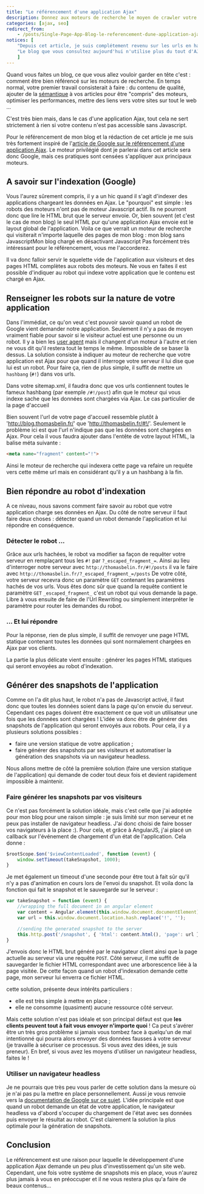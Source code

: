 ```yaml
---
title: "Le référencement d'une application Ajax"
description: Donnez aux moteurs de recherche le moyen de crawler votre application ajax
categories: [ajax, seo]
redirect_from:
    - /posts/Single-Page-App-Blog-le-referencement-dune-application-ajax/
notices: [
    "Depuis cet article, je suis complétement revenu sur les urls en hashbang au profit des urls HTML5. Aujourd'hui, je ne vous conseille pas d'utiliser les hashbang. Pour comprendre pourquoi je vous invite à lire l'article [passer des url hashbang aux urls HTML5](/p/passer-des-urls-hashbang-au-html5-pushstate/).",
    "Le blog que vous consultez aujourd'hui n'utilise plus du tout d'AJAX pour charger son conenu."
    ]
---
```

Quand vous faites un blog, ce que vous allez vouloir garder en tête c'est : comment être bien référencé sur les moteurs de recherche. En temps normal, votre premier travail consisterait à faire : du contenu de qualité, ajouter de la [sémantique](http://googlewebmastercentral.blogspot.fr/2012/07/on-web-semantics.html) à vos articles pour être "compris" des moteurs, optimiser les performances, mettre des liens vers votre sites sur tout le web ...

C'est très bien mais, dans le cas d'une application Ajax, tout cela ne sert strictement à rien si votre contenu n'est pas accessible sans Javascript.

Pour le référencement de mon blog et la rédaction de cet article je me suis très fortement inspiré de l'[article de Google sur le référencement d'une application Ajax](https://developers.google.com/webmasters/ajax-crawling/). Le moteur privilégié dont je parlerai dans cet article sera donc Google, mais ces pratiques sont censées s'appliquer aux principaux moteurs.

## A savoir sur l'indexation (Google)

Vous l'aurez sûrement compris, il y a un hic quand il s'agit d'indexer des applications chargeant les données en Ajax. Le "pourquoi" est simple : les robots des moteurs n'ont pas de moteur Javascript actif. Ils ne pourront donc que lire le HTML brut que le serveur envoie. Or, bien souvent (et c'est le cas de mon blog) le seul HTML pur qu'une application Ajax envoie est le layout global de l'application.
Voila ce que verrait un moteur de recherche qui visiterait n'importe laquelle des pages de mon blog :
mon blog sans JavascriptMon blog chargé en désactivant Javascript
Pas forcément très intéressant pour le référencement, vous me l'accorderez.

Il va donc falloir servir le squelette vide de l'application aux visiteurs et des pages HTML complètes aux robots des moteurs. Ne vous en faites il est possible d'indiquer au robot qui indexe votre application que le contenu est chargé en Ajax.

## Renseigner les robots sur la nature de votre application

Dans l'immédiat, ce qu'on veut c'est pouvoir savoir quand un robot de Google vient demander notre application. Seulement il n'y a pas de moyen vraiment fiable pour savoir si le visiteur actuel est une personne ou un robot. Il y a bien les [user agent](http://fr.wikipedia.org/wiki/User-Agent) mais il changent d'un moteur à l'autre et rien ne vous dit qu'il restera tout le temps le même. Impossible de se baser là dessus.
La solution consiste à indiquer au moteur de recherche que votre application est Ajax pour que quand il interroge votre serveur il lui dise que lui est un robot. Pour faire ça, rien de plus simple, il suffit de mettre un `hashbang` (`#!`) dans vos urls.

Dans votre sitemap.xml, il faudra donc que vos urls contiennent toutes le fameux hashbang (par exemple `/#!/post`) afin que le moteur qui vous indexe sache que les données sont chargées via Ajax.
Le cas particulier de la page d'accueil

Bien souvent l'url de votre page d'accueil ressemble plutôt à 'http://blog.thomasbelin.fr/' que 'http://thomasbelin.fr/#!/'. Seulement le problème ici est que l'url n'indique pas que les données sont chargées en Ajax. Pour cela il vous faudra ajouter dans l'entête de votre layout HTML, la balise méta suivante :

```html
<meta name="fragment" content="!">
```

Ainsi le moteur de recherche qui indexera cette page va refaire un requête vers cette même url mais en considérant qu'il y a un hashbang à la fin.

## Bien répondre au robot d'indexation

A ce niveau, nous savons comment faire savoir au robot que votre application charge ses données en Ajax. Du côté de notre serveur il faut faire deux choses : détecter quand un robot demande l'application et lui répondre en conséquence.

### Détecter le robot ...

Grâce aux urls hachées, le robot va modifier sa façon de requêter votre serveur en remplaçant tous les `#!` par `?_escaped_fragment_=`. Ainsi au lieu d'interroger notre serveur avec `http://thomasbelin.fr/#!/posts` il va le faire avec `http://thomasbelin.fr/?_escaped_fragment_=/posts`
De votre côté, votre serveur recevra donc un paramètre `GET` contenant les paramètres hachés de vos urls. Vous êtes donc sûr que quand la requête contient le paramètre `GET` `_escaped_fragment_` c'est un robot qui vous demande la page. Libre à vous ensuite de faire de l'Url Rewriting ou simplement interpréter le paramètre pour router les demandes du robot.

### ... Et lui répondre

Pour la réponse, rien de plus simple, il suffit de renvoyer une page HTML statique contenant toutes les données qui sont normalement chargées en Ajax par vos clients.

La partie la plus délicate vient ensuite : générer les pages HTML statiques qui seront envoyées au robot d'indexation.

## Générer des snapshots de l'application

Comme on l'a dit plus haut, le robot n'a pas de Javascript activé, il faut donc que toutes les données soient dans la page qu'on envoie du serveur. Cependant ces pages doivent être exactement ce que voit un utilisateur une fois que les données sont chargées ! L'idée va donc être de générer des snapshots de l'application qui seront envoyés aux robots. Pour cela, il y a plusieurs solutions possibles :

- faire une version statique de votre application ;
- faire générer des snapshots par ses visiteurs et automatiser la génération des snapshots via un navigateur headless.

Nous allons mettre de côté la première solution (faire une version statique de l'application) qui demande de coder tout deux fois et devient rapidement impossible à maintenir.

### Faire générer les snapshots par vos visiteurs

Ce n'est pas forcément la solution idéale, mais c'est celle que j'ai adoptée pour mon blog pour une raison simple : je suis limité sur mon serveur et ne peux pas installer de navigateur headless. J'ai donc choisi de faire bosser vos navigateurs à la place :).
Pour cela, et grâce à AngularJS, j'ai placé un callback sur l'événement de chargement d'un état de l'application. Cela donne :

```javascript
$rootScope.$on('$viewContentLoaded', function (event) {
    window.setTimeout(takeSnapshot, 1000);
}
```

Je met également un timeout d'une seconde pour être tout à fait sûr qu'il n'y a pas d'animation en cours lors de l'envoi du snapshot. Et voila donc la fonction qui fait le snapshot et le sauvegarde sur le serveur :

```javascript
var takeSnapshot = function (event) {
    //wrapping the full document in an angular element
    var content = Angular.element(this.window.document.documentElement);
    var url = this.window.document.location.hash.replace('!', '');

    //sending the generated snapshot to the server
    this.http.post('/snapshot', { 'html': content.html(), 'page': url });
}
```

J'envois donc le HTML brut généré par le navigateur client ainsi que la page actuelle au serveur via une requête `POST`.
Côté serveur, il me suffit de sauvegarder le fichier HTML correspondant avec une arborescence liée à la page visitée. De cette façon quand un robot d'indexation demande cette page, mon serveur lui enverra ce fichier HTML.

cette solution, présente deux intérêts particuliers :

- elle est très simple à mettre en place ;
- elle ne consomme (quasiment) aucune ressource côté serveur.

Mais cette solution n'est pas idéale et son principal défaut est que **les clients peuvent tout à fait vous envoyer n'importe quoi** ! Ca peut s'avérer être un très gros problème si jamais vous tombez face à quelqu'un de mal intentionné qui pourra alors envoyer des données fausses à votre serveur (je travaille à sécuriser ce processus. Si vous avez des idées, je suis preneur). En bref, si vous avez les moyens d'utiliser un navigateur headless, faites le !

### Utiliser un navigateur headless

Je ne pourrais que très peu vous parler de cette solution dans la mesure où je n'ai pas pu la mettre en place personnellement. Aussi je vous renvoie vers la [documentation de Google sur ce sujet](https://developers.google.com/webmasters/ajax-crawling/docs/html-snapshot). L'idée principale est que quand un robot demande un état de votre application, le navigateur headless va d'abord s'occuper du chargement de l'état avec ses données puis envoyer le résultat au robot. C'est clairement la solution la plus optimale pour la génération de snapshots.

## Conclusion

Le référencement est une raison pour laquelle le développement d'une application Ajax demande un peu plus d'investissement qu'un site web. Cependant, une fois votre système de snapshots mis en place, vous n'aurez plus jamais à vous en préoccuper et il ne vous restera plus qu'a faire de beaux contenus...
